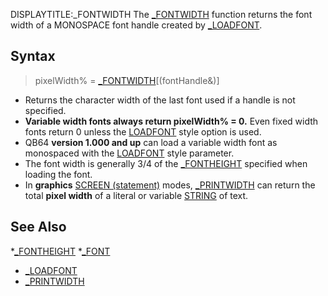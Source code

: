 DISPLAYTITLE:_FONTWIDTH
The [_FONTWIDTH](_FONTWIDTH) function returns the font width of a MONOSPACE font handle created by [_LOADFONT](_LOADFONT).


## Syntax

> pixelWidth% = [_FONTWIDTH](_FONTWIDTH)[(fontHandle&)]


* Returns the character width of the last font used if a handle is not specified.
* **Variable width fonts always return pixelWidth% = 0.** Even fixed width fonts return 0 unless the [LOADFONT](LOADFONT) style option is used.
* QB64 **version 1.000 and up** can load a variable width font as monospaced with the [LOADFONT](LOADFONT) style parameter.
* The font width is generally 3/4 of the [_FONTHEIGHT](_FONTHEIGHT) specified when loading the font.
* In **graphics** [SCREEN (statement)](SCREEN (statement)) modes, [_PRINTWIDTH](_PRINTWIDTH) can return the total **pixel width** of a literal or variable [STRING](STRING) of text.


## See Also

*[_FONTHEIGHT](_FONTHEIGHT)
*[_FONT](_FONT)
* [_LOADFONT](_LOADFONT)
* [_PRINTWIDTH](_PRINTWIDTH)




